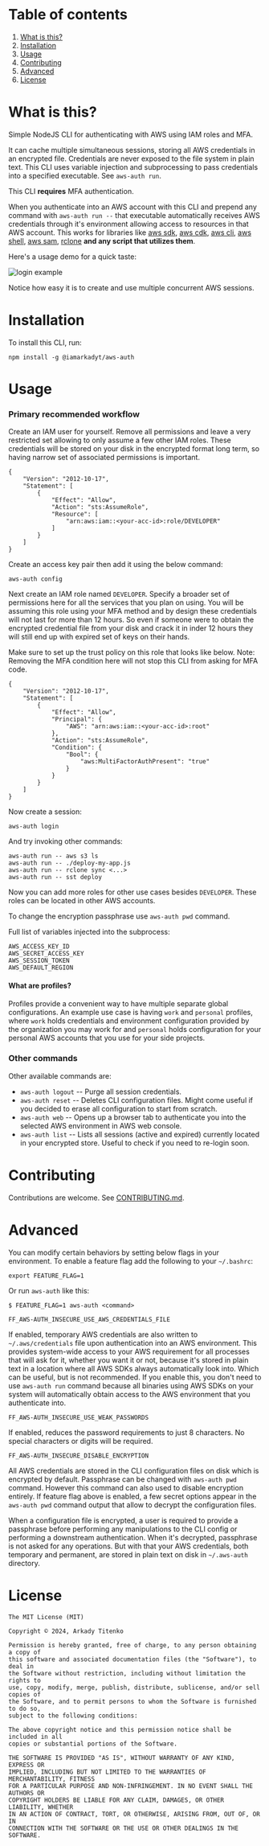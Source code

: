 [<img src="https://badge.fury.io/js/@iamarkadyt%2Faws-auth.svg" alt="" />](https://www.npmjs.com/package/@iamarkadyt/aws-auth)

# Table of contents

1. [What is this?](#what-is-this)
2. [Installation](#installation)
3. [Usage](#usage)
4. [Contributing](#contributing)
5. [Advanced](#advanced)
6. [License](#license)

# What is this?

Simple NodeJS CLI for authenticating with AWS using IAM roles and MFA.

It can cache multiple simultaneous sessions, storing all AWS credentials in an encrypted file. Credentials are never exposed to the file system in plain text. This CLI uses variable injection and subprocessing to pass credentials into a specified executable. See `aws-auth run`.

This CLI __requires__ MFA authentication.

When you authenticate into an AWS account with this CLI and prepend any command with `aws-auth run --` that executable automatically receives AWS credentials through it's environment allowing access to resources in that AWS account. This works for libraries like [aws sdk](https://aws.amazon.com/getting-started/tools-sdks/), [aws cdk](https://aws.amazon.com/cdk/), [aws cli](https://aws.amazon.com/cli/), [aws shell](https://github.com/awslabs/aws-shell), [aws sam](https://aws.amazon.com/serverless/sam/), [rclone](https://rclone.org/) __and any script that utilizes them__.

Here's a usage demo for a quick taste:

<img src="https://github.com/iamarkadyt/aws-auth/raw/master/media/login.gif" alt="login example" />

Notice how easy it is to create and use multiple concurrent AWS sessions.

# Installation

To install this CLI, run:
```
npm install -g @iamarkadyt/aws-auth
```

# Usage

### Primary recommended workflow

Create an IAM user for yourself. Remove all permissions and leave a very restricted set allowing to only assume a few other IAM roles. These credentials will be stored on your disk in the encrypted format long term, so having narrow set of associated permissions is important.

```
{
    "Version": "2012-10-17",
    "Statement": [
        {
            "Effect": "Allow",
            "Action": "sts:AssumeRole",
            "Resource": [
                "arn:aws:iam::<your-acc-id>:role/DEVELOPER"
            ]
        }
    ]
}
```

Create an access key pair then add it using the below command:

```
aws-auth config
```

Next create an IAM role named `DEVELOPER`. Specify a broader set of permissions here for all the services that you plan on using. You will be assuming this role using your MFA method and by design these credentials will not last for more than 12 hours. So even if someone were to obtain the encrypted credential file from your disk and crack it in inder 12 hours they will still end up with expired set of keys on their hands.

Make sure to set up the trust policy on this role that looks like below. Note: Removing the MFA condition here will not stop this CLI from asking for MFA code.

```
{
    "Version": "2012-10-17",
    "Statement": [
        {
            "Effect": "Allow",
            "Principal": {
                "AWS": "arn:aws:iam::<your-acc-id>:root"
            },
            "Action": "sts:AssumeRole",
            "Condition": {
                "Bool": {
                    "aws:MultiFactorAuthPresent": "true"
                }
            }
        }
    ]
}
```

Now create a session:

```
aws-auth login
```

And try invoking other commands:

```
aws-auth run -- aws s3 ls
aws-auth run -- ./deploy-my-app.js
aws-auth run -- rclone sync <...>
aws-auth run -- sst deploy
```

Now you can add more roles for other use cases besides `DEVELOPER`. These roles can be located in other AWS accounts.

To change the encryption passphrase use `aws-auth pwd` command.

Full list of variables injected into the subprocess:

```
AWS_ACCESS_KEY_ID
AWS_SECRET_ACCESS_KEY
AWS_SESSION_TOKEN
AWS_DEFAULT_REGION
```

#### What are profiles?

Profiles provide a convenient way to have multiple separate global configurations. An example use case is having `work` and `personal` profiles, where `work` holds credentials and environment configuration provided by the organization you may work for and `personal` holds configuration for your personal AWS accounts that you use for your side projects.

### Other commands

Other available commands are:

- `aws-auth logout` -- Purge all session credentials.
- `aws-auth reset` -- Deletes CLI configuration files. Might come useful if you decided to erase all configuration to start from scratch.
- `aws-auth web` -- Opens up a browser tab to authenticate you into the selected AWS environment in AWS web console.
- `aws-auth list` -- Lists all sessions (active and expired) currently located in your encrypted store. Useful to check if you need to re-login soon.

# Contributing

Contributions are welcome. See [CONTRIBUTING.md](https://github.com/iamarkadyt/aws-auth/blob/master/CONTRIBUTING.md).

# Advanced

You can modify certain behaviors by setting below flags in your environment. To enable a feature flag add the following to your `~/.bashrc`:
```
export FEATURE_FLAG=1
```

Or run `aws-auth` like this:
```
$ FEATURE_FLAG=1 aws-auth <command>
```

`FF_AWS-AUTH_INSECURE_USE_AWS_CREDENTIALS_FILE`

If enabled, temporary AWS credentials are also written to `~/.aws/credentials` file upon authentication into an AWS environment. This provides system-wide access to your AWS requirement for all processes that will ask for it, whether you want it or not, because it's stored in plain text in a location where all AWS SDKs always automatically look into. Which can be useful, but is not recommended. If you enable this, you don't need to use `aws-auth run` command because all binaries using AWS SDKs on your system will automatically obtain access to the AWS environment that you authenticate into.

`FF_AWS-AUTH_INSECURE_USE_WEAK_PASSWORDS`

If enabled, reduces the password requirements to just 8 characters. No special characters or digits will be required.

`FF_AWS-AUTH_INSECURE_DISABLE_ENCRYPTION`

All AWS credentials are stored in the CLI configuration files on disk which is encrypted by default. Passphrase can be changed with `aws-auth pwd` command. However this command can also used to disable encryption entirely. If feature flag above is enabled, a few secret options appear in the `aws-auth pwd` command output that allow to decrypt the configuration files.

When a configuration file is encrypted, a user is required to provide a passphrase before performing any manipulations to the CLI config or performing a downstream authentication. When it's decrypted, passphrase is not asked for any operations. But with that your AWS credentials, both temporary and permanent, are stored in plain text on disk in `~/.aws-auth` directory.

# License

```
The MIT License (MIT)

Copyright © 2024, Arkady Titenko

Permission is hereby granted, free of charge, to any person obtaining a copy of
this software and associated documentation files (the "Software"), to deal in
the Software without restriction, including without limitation the rights to
use, copy, modify, merge, publish, distribute, sublicense, and/or sell copies of
the Software, and to permit persons to whom the Software is furnished to do so,
subject to the following conditions:

The above copyright notice and this permission notice shall be included in all
copies or substantial portions of the Software.

THE SOFTWARE IS PROVIDED "AS IS", WITHOUT WARRANTY OF ANY KIND, EXPRESS OR
IMPLIED, INCLUDING BUT NOT LIMITED TO THE WARRANTIES OF MERCHANTABILITY, FITNESS
FOR A PARTICULAR PURPOSE AND NON-INFRINGEMENT. IN NO EVENT SHALL THE AUTHORS OR
COPYRIGHT HOLDERS BE LIABLE FOR ANY CLAIM, DAMAGES, OR OTHER LIABILITY, WHETHER
IN AN ACTION OF CONTRACT, TORT, OR OTHERWISE, ARISING FROM, OUT OF, OR IN
CONNECTION WITH THE SOFTWARE OR THE USE OR OTHER DEALINGS IN THE SOFTWARE.
```

